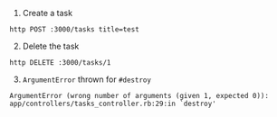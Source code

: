 1. Create a task

```
http POST :3000/tasks title=test
```

2. Delete the task

```
http DELETE :3000/tasks/1
```

3. `ArgumentError` thrown for `#destroy`

```
ArgumentError (wrong number of arguments (given 1, expected 0)):
app/controllers/tasks_controller.rb:29:in `destroy'
```
